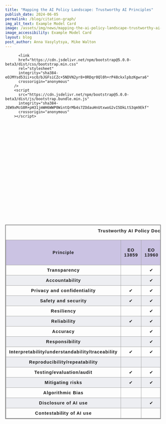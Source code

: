 ```yaml
---
title: "Mapping the AI Policy Landscape: Trustworthy AI Principles"
publish_date: 2024-06-05
permalink: /blog/citation-graph/
img_alt_text: Example Model Card
image: /assets/img/news/mapping-the-ai-policy-landscape-trustworthy-ai-principles.jpg
image_accessibility: Example Model Card
layout: blog
post_author: Anna Vasylytsya, Mike Walton
---
```


<head>

  <!-- <link rel="stylesheet" href="styles.css"> -->
          <link
          href="https://cdn.jsdelivr.net/npm/bootstrap@5.0.0-beta3/dist/css/bootstrap.min.css"
          rel="stylesheet"
          integrity="sha384-eOJMYsd53ii+scO/bJGFsiCZc+5NDVN2yr8+0RDqr0Ql0h+rP48ckxlpbzKgwra6"
          crossorigin="anonymous"
        />
        <script
          src="https://cdn.jsdelivr.net/npm/bootstrap@5.0.0-beta3/dist/js/bootstrap.bundle.min.js"
          integrity="sha384-JEW9xMcG8R+pH31jmWH6WWP0WintQrMb4s7ZOdauHnUtxwoG2vI5DkLtS3qm9Ekf"
          crossorigin="anonymous"
        ></script>

</head>

<div class="page-bios">
  <div class="grid-container">
    <div class="grid-row">
      <div class="tablet:grid-col-7 margin-1 margin-left-neg-1 tablet:margin-0">
        <section>
          <div id="citation-graph">
            <svg width="960" height="600"></svg>
          </div>
        </section>
      </div>
  </div>
  </div>

<style>

#citation-graph {
  .links line {
    stroke: #CCCCCC;
  }

  .nodes circle {
    fill: rgb(133, 119, 186);
    stroke: $color-white;
    &.highlight {
      fill: rgb(82, 74, 107);
    }
  }
}

table {
  border-collapse: collapse;
  border: 2px solid rgb(140 140 140);
  font-family: sans-serif;
  font-size: 0.9rem;
  letter-spacing: 1px;
  text-align: center;
}

caption {
  caption-side: top;
  padding: 10px;
  font-weight: bold;
}

thead,
tfoot {
  background-color: rgb(203, 195, 227);
}

th,
td {
  border: 1px solid rgb(160 160 160);
  padding: 8px 10px;
}

th.highlight, td.highlight {
  background-color: rgb(150, 141, 176);
}

tbody > tr:nth-of-type(even) {
  background-color: rgb(237 238 242);
}


</style>

<div>
  <table id="document-table">
    <caption>
      Trustworthy AI Policy Documents, Frameworks, and Principles
    </caption>
    <thead>
      <tr>
        <th scope="col">Principle</th>
        <th scope="col" class="eo_13859">EO 13859</th>
        <th scope="col" class="eo_13960">EO 13960</th>
        <th scope="col" class="hr_2575">HR 2575</th>
        <th scope="col" class="hr_6216">HR 6216</th>
        <th scope="col" class="baibor">Blueprint for an AI Bill of Rights</th>
        <th scope="col" class="s_1353">S 1353</th>
        <th scope="col" class="nist_rmf">NIST AI RMF</th>
        <th scope="col" class="gao_21_519sp">GAO Accountability Framework</th>
        <th scope="col" class="eo_14110">EO 14110</th>
        <th scope="col" class="m_24_10">OMB M-24-10</th>
      </tr>
    </thead>
    <tbody>
      <tr>
        <th scope="row">Transparency</th>
        <td class="eo_13859"></td>
        <td class="eo_13960">&#10004;</td>
        <td class="hr_2575">&#10004;</td>
        <td class="hr_6216"></td>
        <td class="baibor"></td>
        <td class="s_1353"></td>
        <td class="nist_rmf">&#10004;</td>
        <td class="gao_21_519sp">&#10004;</td>
        <td class="eo_14110"></td>
        <td class="m_24_10">&#10004;</td>
      </tr>
      <tr>
        <th scope="row">Accountability</th>
        <td class="eo_13859"></td>
        <td class="eo_13960">&#10004;</td>
        <td class="hr_2575"></td>
        <td class="hr_6216">&#10004;</td>
        <td class="baibor">&#10004;</td>
        <td class="s_1353"></td>
        <td class="nist_rmf">&#10004;</td>
        <td class="gao_21_519sp">&#10004;</td>
        <td class="eo_14110">&#10004;</td>
        <td class="m_24_10"></td>
      </tr>
      <tr>
        <th scope="row">Privacy and confidentiality</th>
        <td class="eo_13859">&#10004;</td>
        <td class="eo_13960">&#10004;</td>
        <td class="hr_2575"></td>
        <td class="hr_6216">&#10004;</td>
        <td class="baibor">&#10004;</td>
        <td class="s_1353">&#10004;</td>
        <td class="nist_rmf">&#10004;</td>
        <td class="gao_21_519sp">&#10004;</td>
        <td class="eo_14110">&#10004;</td>
        <td class="m_24_10"></td>
      </tr>
      <tr>
        <th scope="row">Safety and security</th>
        <td class="eo_13859">&#10004;</td>
        <td class="eo_13960">&#10004;</td>
        <td class="hr_2575"></td>
        <td class="hr_6216">&#10004;</td>
        <td class="baibor">&#10004;</td>
        <td class="s_1353"></td>
        <td class="nist_rmf">&#10004;</td>
        <td class="gao_21_519sp">&#10004;</td>
        <td class="eo_14110">&#10004;</td>
        <td class="m_24_10">&#10004;</td>
      </tr>
      <tr>
          <th scope="row">Resiliency</th>
          <td class="eo_13859"></td>
          <td class="eo_13960">&#10004;</td>
          <td class="hr_2575"></td>
          <td class="hr_6216"></td>
          <td class="baibor"></td>
          <td class="s_1353"></td>
          <td class="nist_rmf">&#10004;</td>
          <td class="gao_21_519sp"></td>
          <td class="eo_14110">&#10004;</td>
          <td class="m_24_10"></td>
        </tr>
        <tr>
          <th scope="row">Reliability</th>
          <td class="eo_13859">&#10004;</td>
          <td class="eo_13960">&#10004;</td>
          <td class="hr_2575"></td>
          <td class="hr_6216"></td>
          <td class="baibor">&#10004;</td>
          <td class="s_1353"></td>
          <td class="nist_rmf">&#10004;</td>
          <td class="gao_21_519sp">&#10004;</td>
          <td class="eo_14110">&#10004;</td>
          <td class="m_24_10"></td>
        </tr>
        <tr>
          <th scope="row">Accuracy</th>
          <td class="eo_13859"></td>
          <td class="eo_13960">&#10004;</td>
          <td class="hr_2575"></td>
          <td class="hr_6216"></td>
          <td class="baibor">&#10004;</td>
          <td class="s_1353"></td>
          <td class="nist_rmf">&#10004;</td>
          <td class="gao_21_519sp">&#10004;</td>
          <td class="eo_14110"></td>
          <td class="m_24_10"></td>
        </tr>
        <tr>
          <th scope="row">Responsibility</th>
          <td class="eo_13859"></td>
          <td class="eo_13960">&#10004;</td>
          <td class="hr_2575"></td>
          <td class="hr_6216"></td>
          <td class="baibor"></td>
          <td class="s_1353"></td>
          <td class="nist_rmf"></td>
          <td class="gao_21_519sp"></td>
          <td class="eo_14110">&#10004;</td>
          <td class="m_24_10">&#10004;</td>
        </tr>
        <tr>
          <th scope="row">Interpretability/understandability/traceability </th>
          <td class="eo_13859">&#10004;</td>
          <td class="eo_13960">&#10004;</td>
          <td class="hr_2575"></td>
          <td class="hr_6216"></td>
          <td class="baibor">&#10004;</td>
          <td class="s_1353"></td>
          <td class="nist_rmf">&#10004;</td>
          <td class="gao_21_519sp">&#10004;</td>
          <td class="eo_14110"></td>
          <td class="m_24_10">&#10004;</td>
        </tr>
        <tr>
          <th scope="row">Reproducibility/repeatability </th>
          <td class="eo_13859"></td>
          <td class="eo_13960"></td>
          <td class="hr_2575"></td>
          <td class="hr_6216"></td>
          <td class="baibor"></td>
          <td class="s_1353"></td>
          <td class="nist_rmf"></td>
          <td class="gao_21_519sp"></td>
          <td class="eo_14110">&#10004;</td>
          <td class="m_24_10"></td>
        </tr>
        <tr>
          <th scope="row">Testing/evaluation/audit </th>
          <td class="eo_13859">&#10004;</td>
          <td class="eo_13960">&#10004;</td>
          <td class="hr_2575"></td>
          <td class="hr_6216"></td>
          <td class="baibor">&#10004;</td>
          <td class="s_1353"></td>
          <td class="nist_rmf">&#10004;</td>
          <td class="gao_21_519sp">&#10004;</td>
          <td class="eo_14110">&#10004;</td>
          <td class="m_24_10">&#10004;</td>
        </tr>
        <tr>
          <th scope="row">Mitigating risks </th>
          <td class="eo_13859">&#10004;</td>
          <td class="eo_13960">&#10004;</td>
          <td class="hr_2575"></td>
          <td class="hr_6216"></td>
          <td class="baibor">&#10004;</td>
          <td class="s_1353"></td>
          <td class="nist_rmf">&#10004;</td>
          <td class="gao_21_519sp">&#10004;</td>
          <td class="eo_14110">&#10004;</td>
          <td class="m_24_10">&#10004;</td>
        </tr>
        <tr>
          <th scope="row">Algorithmic Bias </th>
          <td class="eo_13859"></td>
          <td class="eo_13960"></td>
          <td class="hr_2575">&#10004;</td>
          <td class="hr_6216"></td>
          <td class="baibor">&#10004;</td>
          <td class="s_1353"></td>
          <td class="nist_rmf">&#10004;</td>
          <td class="gao_21_519sp">&#10004;</td>
          <td class="eo_14110">&#10004;</td>
          <td class="m_24_10">&#10004;</td>
        </tr>
        <tr>
          <th scope="row">Disclosure of AI use</th>
          <td class="eo_13859"></td>
          <td class="eo_13960">&#10004;</td>
          <td class="hr_2575"></td>
          <td class="hr_6216"></td>
          <td class="baibor">&#10004;</td>
          <td class="s_1353"></td>
          <td class="nist_rmf"></td>
          <td class="gao_21_519sp">&#10004;</td>
          <td class="eo_14110">&#10004;</td>
          <td class="m_24_10">&#10004;</td>
        </tr>
        <tr>
          <th scope="row">Contestability of AI use</th>
          <td class="eo_13859"></td>
          <td class="eo_13960"></td>
          <td class="hr_2575"></td>
          <td class="hr_6216"></td>
          <td class="baibor">&#10004;</td>
          <td class="s_1353"></td>
          <td class="nist_rmf"></td>
          <td class="gao_21_519sp"></td>
          <td class="eo_14110">&#10004;</td>
          <td class="m_24_10">&#10004;</td>
        </tr>
    </tbody>
  </table>
</div>


<script src="{{ site.baseurl }}/src/js/citation-graph.bundle.js"></script>
<script src="{{ site.baseurl }}/helpers/citationGraph.js"></script>
